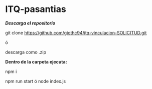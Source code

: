 # ITQ-pasantias

***Descarga el repositorio***

git clone https://github.com/giothc94/itq-vinculacion-SOLICITUD.git

ó

descarga como .zip

**Dentro de la carpeta ejecuta:**

npm i

npm run start ó node index.js
